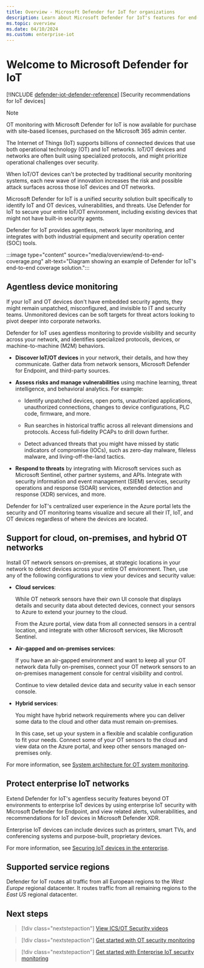 ```yaml
---
title: Overview - Microsoft Defender for IoT for organizations
description: Learn about Microsoft Defender for IoT's features for end-user organizations and comprehensive IoT security for OT and Enterprise IoT networks.
ms.topic: overview
ms.date: 04/10/2024
ms.custom: enterprise-iot
---
```


# Welcome to Microsoft Defender for IoT

[!INCLUDE [defender-iot-defender-reference](../includes/defender-iot-defender-reference.md)] [Security recommendations for IoT devices]

> [!NOTE]
> OT monitoring with Microsoft Defender for IoT is now available for purchase with site-based licenses, purchased on the Microsoft 365 admin center.

The Internet of Things (IoT) supports billions of connected devices that use both operational technology (OT) and IoT networks. IoT/OT devices and networks are often built using specialized protocols, and might prioritize operational challenges over security.

When IoT/OT devices can't be protected by traditional security monitoring systems, each new wave of innovation increases the risk and possible attack surfaces across those IoT devices and OT networks.

Microsoft Defender for IoT is a unified security solution built specifically to identify IoT and OT devices, vulnerabilities, and threats. Use Defender for IoT to secure your entire IoT/OT environment, including existing devices that might not have built-in security agents.

Defender for IoT provides agentless, network layer monitoring, and integrates with both industrial equipment and security operation center (SOC) tools.

:::image type="content" source="media/overview/end-to-end-coverage.png" alt-text="Diagram showing an example of Defender for IoT's end-to-end coverage solution.":::

## Agentless device monitoring

If your IoT and OT devices don't have embedded security agents, they might remain unpatched, misconfigured, and invisible to IT and security teams. Unmonitored devices can be soft targets for threat actors looking to pivot deeper into corporate networks.

Defender for IoT uses agentless monitoring to provide visibility and security across your network, and identifies specialized protocols, devices, or machine-to-machine (M2M) behaviors.

- **Discover IoT/OT devices** in your network, their details, and how they communicate. Gather data from network sensors, Microsoft Defender for Endpoint, and third-party sources.

- **Assess risks and manage vulnerabilities** using machine learning, threat intelligence, and behavioral analytics. For example:

  - Identify unpatched devices, open ports, unauthorized applications, unauthorized connections, changes to device configurations, PLC code, firmware, and more.

  - Run searches in historical traffic across all relevant dimensions and protocols. Access full-fidelity PCAPs to drill down further.

  - Detect advanced threats that you might have missed by static indicators of compromise (IOCs), such as zero-day malware, fileless malware, and living-off-the-land tactics.

- **Respond to threats** by integrating with Microsoft services such as Microsoft Sentinel, other partner systems, and APIs. Integrate with security information and event management (SIEM) services, security operations and response (SOAR) services, extended detection and response (XDR) services, and more.

Defender for IoT's centralized user experience in the Azure portal lets the security and OT monitoring teams visualize and secure all their IT, IoT, and OT devices regardless of where the devices are located.

## Support for cloud, on-premises, and hybrid OT networks

Install OT network sensors on-premises, at strategic locations in your network to detect devices across your entire OT environment. Then, use any of the following configurations to view your devices and security value:

- **Cloud services**:

    While OT network sensors have their own UI console that displays details and security data about detected devices, connect your sensors to Azure to extend your journey to the cloud.

    From the Azure portal, view data from all connected sensors in a central location, and integrate with other Microsoft services, like Microsoft Sentinel.

- **Air-gapped and on-premises services**:

    If you have an air-gapped environment and want to keep all your OT network data fully on-premises, connect your OT network sensors to an on-premises management console for central visibility and control.

    Continue to view detailed device data and security value in each sensor console.

- **Hybrid services**:

    You might have hybrid network requirements where you can deliver some data to the cloud and other data must remain on-premises.

    In this case, set up your system in a flexible and scalable configuration to fit your needs. Connect some of your OT sensors to the cloud and view data on the Azure portal, and keep other sensors managed on-premises only.

For more information, see [System architecture for OT system monitoring](architecture.md).


## Protect enterprise IoT networks

Extend Defender for IoT's agentless security features beyond OT environments to enterprise IoT devices by using enterprise IoT security with Microsoft Defender for Endpoint, and view related alerts, vulnerabilities, and recommendations for IoT devices in Microsoft Defender XDR.

Enterprise IoT devices can include devices such as printers, smart TVs, and conferencing systems and purpose-built, proprietary devices.

For more information, see [Securing IoT devices in the enterprise](concept-enterprise.md).

## Supported service regions

Defender for IoT routes all traffic from all European regions to the *West Europe* regional datacenter. It routes traffic from all remaining regions to the *East US* regional datacenter.

## Next steps

> [!div class="nextstepaction"]
> [View ICS/OT Security videos](https://www.youtube.com/playlist?list=PLmAptfqzxVEXz5txCCKYUdpQETAMpeOhu)

> [!div class="nextstepaction"]
> [Get started with OT security monitoring](getting-started.md)

> [!div class="nextstepaction"]
> [Get started with Enterprise IoT security monitoring](eiot-defender-for-endpoint.md)
